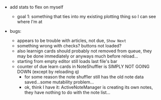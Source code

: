 - add stats to flex on myself
    - goal 1: something that ties into my existing plotting thing so I can see where I'm at


- bugs:
	- appears to be trouble with articles, not due, `Show Next`
	- something wrong with checks? buttons not loaded?
	- also learnign cards should probably not removed from queue, they may be done immediately or anyways much before reload...
	- starting from empty editor still loads last file's bar
	- counter of due learn cards in NoteShuffler is SIMPLY NOT GOING DOWN (except by reloading q)
		- for some reason the note shuffler still has the old note data saved...some mutability problem...
		- ok, think I have it: ActiveNoteManager is creating its own notes, they have nothing to do with the note list...